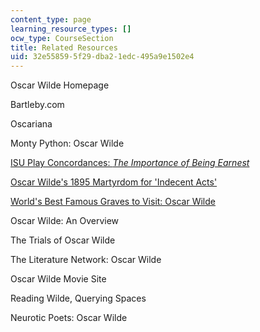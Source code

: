 ```yaml
---
content_type: page
learning_resource_types: []
ocw_type: CourseSection
title: Related Resources
uid: 32e55859-5f29-dba2-1edc-495a9e1502e4
---
```


Oscar Wilde Homepage

Bartleby.com

Oscariana

Monty Python: Oscar Wilde

[ISU Play Concordances: _The Importance of Being Earnest_](https://www.iowastatedaily.com/ames247/being-e-a-rnest-it-s-a-play-on-words-about-playing-on-words/article_c6a57a04-f7f3-11e6-be78-bf1d2ed41ac9.html)

[Oscar Wilde's 1895 Martyrdom for 'Indecent Acts'](http://mural.uv.es/cagomar/darkside.htm)

[World's Best Famous Graves to Visit: Oscar Wilde](http://listverse.com/2011/10/27/top-10-fascinating-graves-in-pre-lachaise/)

Oscar Wilde: An Overview

The Trials of Oscar Wilde

The Literature Network: Oscar Wilde

Oscar Wilde Movie Site

Reading Wilde, Querying Spaces

Neurotic Poets: Oscar Wilde